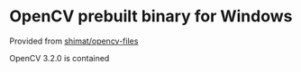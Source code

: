 # OpenCV prebuilt binary for Windows

Provided from [shimat/opencv-files](https://github.com/shimat/opencv_files)

OpenCV 3.2.0 is contained
